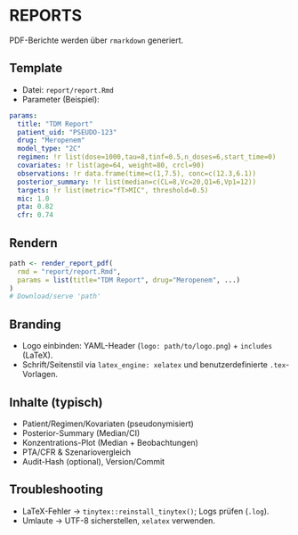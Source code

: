 # REPORTS

PDF-Berichte werden über `rmarkdown` generiert.

## Template
- Datei: `report/report.Rmd`
- Parameter (Beispiel):
```yaml
params:
  title: "TDM Report"
  patient_uid: "PSEUDO-123"
  drug: "Meropenem"
  model_type: "2C"
  regimen: !r list(dose=1000,tau=8,tinf=0.5,n_doses=6,start_time=0)
  covariates: !r list(age=64, weight=80, crcl=90)
  observations: !r data.frame(time=c(1,7.5), conc=c(12.3,6.1))
  posterior_summary: !r list(median=c(CL=8,Vc=20,Q1=6,Vp1=12))
  targets: !r list(metric="fT>MIC", threshold=0.5)
  mic: 1.0
  pta: 0.82
  cfr: 0.74
```

## Rendern
```r
path <- render_report_pdf(
  rmd = "report/report.Rmd",
  params = list(title="TDM Report", drug="Meropenem", ...)
)
# Download/serve 'path'
```

## Branding
- Logo einbinden: YAML-Header (`logo: path/to/logo.png`) + `includes` (LaTeX).  
- Schrift/Seitenstil via `latex_engine: xelatex` und benutzerdefinierte `.tex`-Vorlagen.

## Inhalte (typisch)
- Patient/Regimen/Kovariaten (pseudonymisiert)  
- Posterior-Summary (Median/CI)  
- Konzentrations-Plot (Median + Beobachtungen)  
- PTA/CFR & Szenariovergleich  
- Audit-Hash (optional), Version/Commit

## Troubleshooting
- LaTeX-Fehler → `tinytex::reinstall_tinytex()`; Logs prüfen (`.log`).  
- Umlaute → UTF-8 sicherstellen, `xelatex` verwenden.
